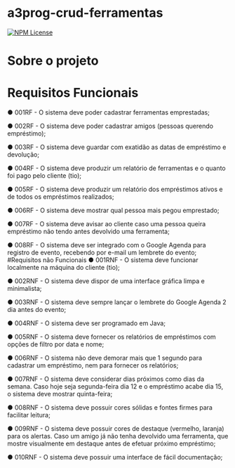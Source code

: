 # a3prog-crud-ferramentas
[![NPM License](https://img.shields.io/npm/l/license)](https://github.com/LeonardoSchmittK/a3prog-crud-ferramentas/blob/main/LICENSE)

# Sobre o projeto


# Requisitos Funcionais
● 001RF - O sistema deve poder cadastrar ferramentas emprestadas;

● 002RF - O sistema deve poder cadastrar amigos (pessoas querendo empréstimo);

● 003RF - O sistema deve guardar com exatidão as datas de empréstimo e devolução;

● 004RF - O sistema deve produzir um relatório de ferramentas e o quanto foi pago
pelo cliente (tio);

● 005RF - O sistema deve produzir um relatório dos empréstimos ativos e de todos os
empréstimos realizados;

● 006RF - O sistema deve mostrar qual pessoa mais pegou emprestado;

● 007RF - O sistema deve avisar ao cliente caso uma pessoa queira empréstimo não
tendo antes devolvido uma ferramenta;

● 008RF - O sistema deve ser integrado com o Google Agenda para registro de
evento, recebendo por e-mail um lembrete do evento;
#Requisitos não Funcionais
● 001RNF - O sistema deve funcionar localmente na máquina do cliente (tio);

● 002RNF - O sistema deve dispor de uma interface gráfica limpa e minimalista;

● 003RNF - O sistema deve sempre lançar o lembrete do Google Agenda 2 dia antes
do evento;

● 004RNF - O sistema deve ser programado em Java;

● 005RNF - O sistema deve fornecer os relatórios de empréstimos com opções de filtro
por data e nome;

● 006RNF - O sistema não deve demorar mais que 1 segundo para cadastrar um
empréstimo, nem para fornecer os relatórios;

● 007RNF - O sistema deve considerar dias próximos como dias da semana. Caso
hoje seja segunda-feira dia 12 e o empréstimo acabe dia 15, o sistema deve mostrar
quinta-feira;

● 008RNF - O sistema deve possuir cores sólidas e fontes firmes para facilitar leitura;

● 009RNF - O sistema deve possuir cores de destaque (vermelho, laranja) para os
alertas. Caso um amigo já não tenha devolvido uma ferramenta, que mostre
visualmente em destaque antes de efetuar próximo empréstimo;

● 010RNF - O sistema deve possuir uma interface de fácil documentação;

